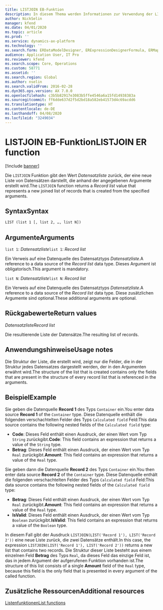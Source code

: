 ```yaml
---
title: LISTJOIN EB-Funktion
description: In diesem Thema werden Informationen zur Verwendung der LISTJOIN-Funktion bei der elektronischen Berichterstellung (EB) bereitgestellt.
author: NickSelin
manager: kfend
ms.date: 04/01/2020
ms.topic: article
ms.prod: ''
ms.service: dynamics-ax-platform
ms.technology: ''
ms.search.form: ERDataModelDesigner, ERExpressionDesignerFormula, ERMappedFormatDesigner, ERModelMappingDesigner
audience: Application User, IT Pro
ms.reviewer: kfend
ms.search.scope: Core, Operations
ms.custom: 58771
ms.assetid: ''
ms.search.region: Global
ms.author: nselin
ms.search.validFrom: 2016-02-28
ms.dyn365.ops.version: AX 7.0.0
ms.openlocfilehash: c3b5b82917e3083b5ffe4546a6a15fd14938383a
ms.sourcegitcommit: ff6dde637d2f5d2bd18a582eb41573d4c69acdd6
ms.translationtype: HT
ms.contentlocale: de-DE
ms.lasthandoff: 04/08/2020
ms.locfileid: "3249034"
---
```

# <a name=""></a><span data-ttu-id="63b2d-103"><a name="LISTJOIN">LISTJOIN EB-Funktion</a></span><span class="sxs-lookup"><span data-stu-id="63b2d-103"><a name="LISTJOIN">LISTJOIN ER function</a></span></span>

[!include [banner](../includes/banner.md)]

<span data-ttu-id="63b2d-104">Die `LISTJOIN` Funktion gibt den Wert *Datensatzliste* zurück, der eine neue Liste von Datensätzen darstellt, die anhand der angegebenen Argumente erstellt wird.</span><span class="sxs-lookup"><span data-stu-id="63b2d-104">The `LISTJOIN` function returns a *Record list* value that represents a new joined list of records that is created from the specified arguments.</span></span>

## <a name="syntax"></a><span data-ttu-id="63b2d-105">Syntax</span><span class="sxs-lookup"><span data-stu-id="63b2d-105">Syntax</span></span>

```vb
LIST (list 1 [, list 2, …, list N])
```

## <a name="arguments"></a><span data-ttu-id="63b2d-106">Argumente</span><span class="sxs-lookup"><span data-stu-id="63b2d-106">Arguments</span></span>

<span data-ttu-id="63b2d-107">`list 1`: *Datensatzliste*</span><span class="sxs-lookup"><span data-stu-id="63b2d-107">`list 1`: *Record list*</span></span>

<span data-ttu-id="63b2d-108">Ein Verweis auf eine Datenquelle des Datensatztyps *Datensatzliste*.</span><span class="sxs-lookup"><span data-stu-id="63b2d-108">A reference to a data source of the *Record list* data type.</span></span> <span data-ttu-id="63b2d-109">Dieses Argument ist obligatorisch.</span><span class="sxs-lookup"><span data-stu-id="63b2d-109">This argument is mandatory.</span></span>

<span data-ttu-id="63b2d-110">`list N`: *Datensatzliste*</span><span class="sxs-lookup"><span data-stu-id="63b2d-110">`list N`: *Record list*</span></span>

<span data-ttu-id="63b2d-111">Ein Verweis auf eine Datenquelle des Datensatztyps *Datensatzliste*.</span><span class="sxs-lookup"><span data-stu-id="63b2d-111">A reference to a data source of the *Record list* data type.</span></span> <span data-ttu-id="63b2d-112">Diese zusätzlichen Argumente sind optional.</span><span class="sxs-lookup"><span data-stu-id="63b2d-112">These additional arguments are optional.</span></span>

## <a name="return-values"></a><span data-ttu-id="63b2d-113">Rückgabewerte</span><span class="sxs-lookup"><span data-stu-id="63b2d-113">Return values</span></span>

<span data-ttu-id="63b2d-114">*Datensatzliste*</span><span class="sxs-lookup"><span data-stu-id="63b2d-114">*Record list*</span></span>

<span data-ttu-id="63b2d-115">Die resultierende Liste der Datensätze.</span><span class="sxs-lookup"><span data-stu-id="63b2d-115">The resulting list of records.</span></span>

## <a name="usage-notes"></a><span data-ttu-id="63b2d-116">Anwendungshinweise</span><span class="sxs-lookup"><span data-stu-id="63b2d-116">Usage notes</span></span>

<span data-ttu-id="63b2d-117">Die Struktur der Liste, die erstellt wird, zeigt nur die Felder, die in der Struktur jedes Datensatzes dargestellt werden, der in den Argumenten erwähnt wird.</span><span class="sxs-lookup"><span data-stu-id="63b2d-117">The structure of the list that is created contains only the fields that are present in the structure of every record list that is referenced in the arguments.</span></span>

## <a name="example"></a><span data-ttu-id="63b2d-118">Beispiel</span><span class="sxs-lookup"><span data-stu-id="63b2d-118">Example</span></span>

<span data-ttu-id="63b2d-119">Sie geben die Datenquelle **Record 1** des Typs `Container` ein.</span><span class="sxs-lookup"><span data-stu-id="63b2d-119">You enter data source **Record 1** of the `Container` type.</span></span> <span data-ttu-id="63b2d-120">Diese Datenquelle enthält die folgenden verschachtelten Felder des Typs `Calculated field` Feld:</span><span class="sxs-lookup"><span data-stu-id="63b2d-120">This data source contains the following nested fields of the `Calculated field` type:</span></span>

- <span data-ttu-id="63b2d-121">**Code**: Dieses Feld enthält einen Ausdruck, der einen Wert vom Typ `String` zurückgibt.</span><span class="sxs-lookup"><span data-stu-id="63b2d-121">**Code**: This field contains an expression that returns a value of the `String` type.</span></span>
- <span data-ttu-id="63b2d-122">**Betrag**: Dieses Feld enthält einen Ausdruck, der einen Wert vom Typ `Real` zurückgibt.</span><span class="sxs-lookup"><span data-stu-id="63b2d-122">**Amount**: This field contains an expression that returns a value of the `Real` type.</span></span>

<span data-ttu-id="63b2d-123">Sie geben dann die Datenquelle **Record 2** des Typs `Container` ein.</span><span class="sxs-lookup"><span data-stu-id="63b2d-123">You then enter data source **Record 2** of the `Container` type.</span></span> <span data-ttu-id="63b2d-124">Diese Datenquelle enthält die folgenden verschachtelten Felder des Typs `Calculated field` Feld:</span><span class="sxs-lookup"><span data-stu-id="63b2d-124">This data source contains the following nested fields of the `Calculated field` type:</span></span>

- <span data-ttu-id="63b2d-125">**Betrag**: Dieses Feld enthält einen Ausdruck, der einen Wert vom Typ `Real` zurückgibt.</span><span class="sxs-lookup"><span data-stu-id="63b2d-125">**Amount**: This field contains an expression that returns a value of the `Real` type.</span></span>
- <span data-ttu-id="63b2d-126">**IsValid**: Dieses Feld enthält einen Ausdruck, der einen Wert vom Typ `Boolean` zurückgibt.</span><span class="sxs-lookup"><span data-stu-id="63b2d-126">**IsValid**: This field contains an expression that returns a value of the `Boolean` type.</span></span>

<span data-ttu-id="63b2d-127">In diesem Fall gibt der Ausdruck `LISTJOIN(LIST('Record 1'), LIST('Record 2'))` eine neue Liste zurück, die zwei Datensätze enthält.</span><span class="sxs-lookup"><span data-stu-id="63b2d-127">In this case, the expression `LISTJOIN(LIST('Record 1'), LIST('Record 2'))` returns a new list that contains two records.</span></span> <span data-ttu-id="63b2d-128">Die Struktur dieser Liste besteht aus einem einzelnen Feld **Betrag** des Typs `Real`, da dieses Feld das einzige Feld ist, das in jedem Argument der aufgerufenen Funktion vorhanden ist.</span><span class="sxs-lookup"><span data-stu-id="63b2d-128">The structure of this list consists of a single **Amount** field of the `Real` type, because this field is the only field that is presented in every argument of the called function.</span></span>

## <a name="additional-resources"></a><span data-ttu-id="63b2d-129">Zusätzliche Ressourcen</span><span class="sxs-lookup"><span data-stu-id="63b2d-129">Additional resources</span></span>

[<span data-ttu-id="63b2d-130">Listenfunktionen</span><span class="sxs-lookup"><span data-stu-id="63b2d-130">List functions</span></span>](er-functions-category-list.md)
